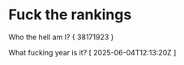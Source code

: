# Fuck the rankings

Who the hell am I?
{ 38171923 }

What fucking year is it?
[ 2025-06-04T12:13:20Z ]

